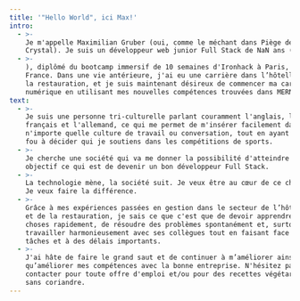 ```yaml
---
title: '"Hello World", ici Max!'
intro:
  - >-
    Je m'appelle Maximilian Gruber (oui, comme le méchant dans Piège de
    Crystal). Je suis un développeur web junior Full Stack de NaN ans (
  - >-
    ), diplômé du bootcamp immersif de 10 semaines d'Ironhack à Paris, en
    France. Dans une vie antérieure, j'ai eu une carrière dans l’hôtellerie et
    la restauration, et je suis maintenant désireux de commencer ma carrière
    numérique en utilisant mes nouvelles compétences trouvées dans MERN Stack.
text:
  - >-
    Je suis une personne tri-culturelle parlant couramment l'anglais, le
    français et l'allemand, ce qui me permet de m'insérer facilement dans
    n'importe quelle culture de travail ou conversation, tout en ayant un mal
    fou à décider qui je soutiens dans les compétitions de sports.
  - >-
    Je cherche une société qui va me donner la possibilité d'atteindre mon
    objectif ce qui est de devenir un bon développeur Full Stack.
  - >-
    La technologie mène, la société suit. Je veux être au cœur de ce changement.
    Je veux faire la différence.
  - >-
    Grâce à mes expériences passées en gestion dans le secteur de l’hôtellerie
    et de la restauration, je sais ce que c'est que de devoir apprendre des
    choses rapidement, de résoudre des problèmes spontanément et, surtout, de
    travailler harmonieusement avec ses collègues tout en faisant face à des
    tâches et à des délais importants.
  - >-
    J'ai hâte de faire le grand saut et de continuer à m’améliorer ainsi
    qu’améliorer mes compétences avec la bonne entreprise. N'hésitez pas à me
    contacter pour toute offre d'emploi et/ou pour des recettes végétariennes
    sans coriandre.
---
```

